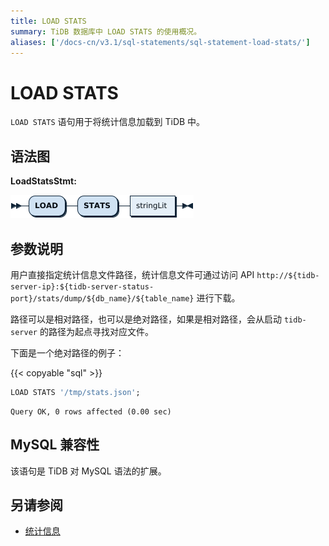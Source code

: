 ```yaml
---
title: LOAD STATS
summary: TiDB 数据库中 LOAD STATS 的使用概况。
aliases: ['/docs-cn/v3.1/sql-statements/sql-statement-load-stats/']
---
```


# LOAD STATS

`LOAD STATS` 语句用于将统计信息加载到 TiDB 中。

## 语法图

**LoadStatsStmt:**

![LoadStatsStmt](/media/sqlgram/LoadStatsStmt.png)

## 参数说明

用户直接指定统计信息文件路径，统计信息文件可通过访问 API `http://${tidb-server-ip}:${tidb-server-status-port}/stats/dump/${db_name}/${table_name}` 进行下载。

路径可以是相对路径，也可以是绝对路径，如果是相对路径，会从启动 `tidb-server` 的路径为起点寻找对应文件。

下面是一个绝对路径的例子：

{{< copyable "sql" >}}

```sql
LOAD STATS '/tmp/stats.json';
```

```
Query OK, 0 rows affected (0.00 sec)
```

## MySQL 兼容性

该语句是 TiDB 对 MySQL 语法的扩展。

## 另请参阅

* [统计信息](/statistics.md)
